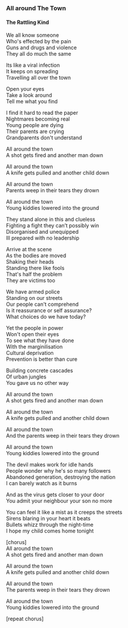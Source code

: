 ### All around The Town
#### The Rattling Kind

We all know someone  
Who's effected by the pain  
Guns and drugs and violence  
They all do much the same  

Its like a viral infection  
It keeps on spreading  
Travelling all over the town  

Open your eyes  
Take a look around  
Tell me what you find  

I find it hard to read the paper  
Nightmares becoming real  
Young people are dying  
Their parents are crying  
Grandparents don't understand  

All around the town  
A shot gets fired and another man down  

All around the town  
A knife gets pulled and another child down  

All around the town  
Parents weep in their tears they drown  

All around the town  
Young kiddies lowered into the ground  

They stand alone in this and clueless  
Fighting a fight they can’t possibly win  
Disorganised and unequipped  
Ill prepared with no leadership  

Arrive at the scene  
As the bodies are moved  
Shaking their heads  
Standing there like fools  
That's half the problem  
They are victims too  

We have armed police  
Standing on our streets  
Our people can't comprehend  
Is it reassurance or self assurance?  
What choices do we have today?  

Yet the people in power  
Won't open their eyes  
To see what they have done  
With the marginilisation  
Cultural deprivation  
Prevention is better than cure  

Building concrete cascades  
Of urban jungles  
You gave us no other way  

All around the town  
A shot gets fired and another man down  

All around the town  
A knife gets pulled and another child down  

All around the town  
And the parents weep in their tears they drown  

All around the town  
Young kiddies lowered into the ground  

The devil makes work for idle hands  
People wonder why he's so many followers  
Abandoned generation, destroying the nation  
I can barely watch as it burns  

And as the virus gets closer to your door  
You admit your neighbour your son no more  

You can feel it like a mist as it creeps the streets  
Sirens blaring in your heart it beats  
Bullets whizz through the night-time  
I hope my child comes home tonight  

[chorus]  
All around the town  
A shot gets fired and another man down  

All around the town  
A knife gets pulled and another child down  

All around the town  
The parents weep in their tears they drown  

All around the town  
Young kiddies lowered into the ground  

[repeat chorus]  
